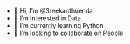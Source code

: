 - 👋 Hi, I’m @SreekanthVenda
- 👀 I’m interested in Data
- 🌱 I’m currently learning Python
- 💞️ I’m looking to collaborate on People

<!---
SreekanthImaginnovate/SreekanthImaginnovate is a ✨ special ✨ repository because its `README.md` (this file) appears on your GitHub profile.
You can click the Preview link to take a look at your changes.
--->
